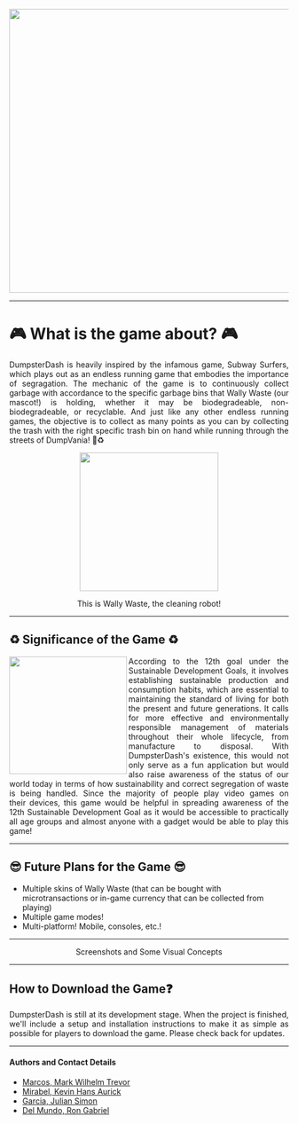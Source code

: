 <p align="center">
    <img src="https://github.com/trey020304/test-repository/blob/main/images/logo%202.jpg" width=512px height=512px/>
</p>

___

# 🎮 What is the game about? 🎮

<p align="justify">
DumpsterDash is heavily inspired by the infamous game, Subway Surfers, which plays out as an endless running game that embodies the importance of segragation. The mechanic of the game is to continuously collect garbage with accordance to the specific garbage bins that Wally Waste (our mascot!) is holding, whether it may be biodegradeable, non-biodegradeable, or recyclable. And just like any other endless running games, the objective is to collect as many points as you can by collecting the trash with the right specific trash bin on hand while running through the streets of DumpVania! 🤖♻️
</p>

<p align="center">
    <img src="https://github.com/trey020304/test-repository/blob/main/images/wally%20waste%202.png" width=250px/>
</p>
                                                                                                              
<p align="center">
This is Wally Waste, the cleaning robot!
</p>

___

## ♻️ Significance of the Game ♻️

<img src="https://github.com/trey020304/test-repository/blob/main/images/E-WEB-Goal-12.png" align="left" width=212px/>

<p align="justify">
According to the 12th goal under the Sustainable Development Goals, it involves establishing sustainable production and consumption habits, which are essential to maintaining the standard of living for both the present and future generations. It calls for more effective and environmentally responsible management of materials throughout their whole lifecycle, from manufacture to disposal. With DumpsterDash's existence, this would not only serve as a fun application but would also raise awareness of the status of our world today in terms of how sustainability and correct segregation of waste is being handled. Since the majority of people play video games on their devices, this game would be helpful in spreading awareness of the 12th Sustainable Development Goal as it would be accessible to practically all age groups and almost anyone with a gadget would be able to play this game!
</p>

___

## 😎 Future Plans for the Game 😎

- Multiple skins of Wally Waste (that can be bought with microtransactions or in-game currency that can be collected from playing)
- Multiple game modes!
- Multi-platform! Mobile, consoles, etc.!

___

<p align="center"> Screenshots and Some Visual Concepts </p>

___

## How to Download the Game❓

<p align="justify">
DumpsterDash is still at its development stage. When the project is finished, we'll include a setup and installation instructions to make it as simple as possible for players to download the game. Please check back for updates.
</p>

___

#### Authors and Contact Details

- <a href="https://github.com/trey020304">Marcos, Mark Wilhelm Trevor</a>
- <a href="">Mirabel, Kevin Hans Aurick</a>
- <a href="">Garcia, Julian Simon</a>
- <a href="">Del Mundo, Ron Gabriel</a>
